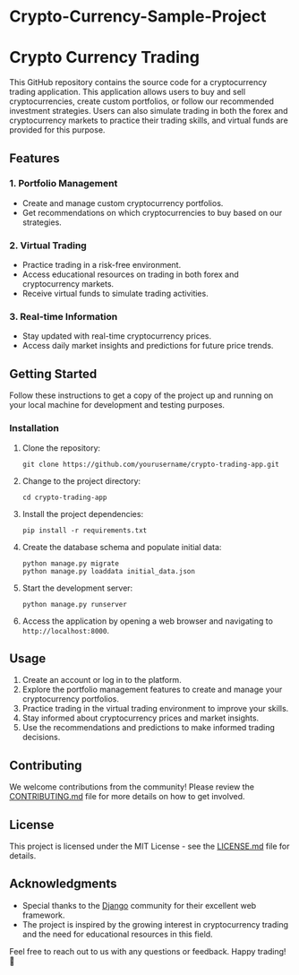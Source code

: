 # Crypto-Currency-Sample-Project
# Crypto Currency Trading

This GitHub repository contains the source code for a cryptocurrency trading application. This application allows users to buy and sell cryptocurrencies,
create custom portfolios, or follow our recommended investment strategies. Users can also simulate trading in both the forex and cryptocurrency markets to practice their trading skills,
and virtual funds are provided for this purpose.

## Features

### 1. Portfolio Management
- Create and manage custom cryptocurrency portfolios.
- Get recommendations on which cryptocurrencies to buy based on our strategies.

### 2. Virtual Trading
- Practice trading in a risk-free environment.
- Access educational resources on trading in both forex and cryptocurrency markets.
- Receive virtual funds to simulate trading activities.

### 3. Real-time Information
- Stay updated with real-time cryptocurrency prices.
- Access daily market insights and predictions for future price trends.

## Getting Started

Follow these instructions to get a copy of the project up and running on your local machine for development and testing purposes.

### Installation

1. Clone the repository:

   ```shell
   git clone https://github.com/yourusername/crypto-trading-app.git
   ```

2. Change to the project directory:

   ```shell
   cd crypto-trading-app
   ```

3. Install the project dependencies:

   ```shell
   pip install -r requirements.txt
   ```

4. Create the database schema and populate initial data:

   ```shell
   python manage.py migrate
   python manage.py loaddata initial_data.json
   ```

5. Start the development server:

   ```shell
   python manage.py runserver
   ```

6. Access the application by opening a web browser and navigating to `http://localhost:8000`.

## Usage

1. Create an account or log in to the platform.
2. Explore the portfolio management features to create and manage your cryptocurrency portfolios.
3. Practice trading in the virtual trading environment to improve your skills.
4. Stay informed about cryptocurrency prices and market insights.
5. Use the recommendations and predictions to make informed trading decisions.

## Contributing

We welcome contributions from the community! Please review the [CONTRIBUTING.md](CONTRIBUTING.md) file for more details on how to get involved.

## License

This project is licensed under the MIT License - see the [LICENSE.md](LICENSE.md) file for details.

## Acknowledgments

- Special thanks to the [Django](https://www.djangoproject.com/) community for their excellent web framework.
- The project is inspired by the growing interest in cryptocurrency trading and the need for educational resources in this field.

Feel free to reach out to us with any questions or feedback. Happy trading! 🚀
